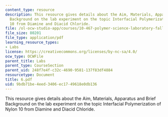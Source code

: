 ```yaml
---
content_type: resource
description: This resource gives details about the Aim, Materials, Apparatus and Brief
  Background on the lab experiment on the topic Interfacial Polymerization of Nylon
  10 from Diamine and Diacid Chloride.
file: /ol-ocw-studio-app/courses/10-467-polymer-science-laboratory-fall-2005/9bdb71be4eed3406ec1749618e0db136_6.pdf
file_size: 80201
file_type: application/pdf
learning_resource_types:
- Labs
license: https://creativecommons.org/licenses/by-nc-sa/4.0/
ocw_type: OCWFile
parent_title: Labs
parent_type: CourseSection
parent_uid: 248f7e4f-c32c-4690-9581-137f83df4884
resourcetype: Document
title: 6.pdf
uid: 9bdb71be-4eed-3406-ec17-49618e0db136
---
```

This resource gives details about the Aim, Materials, Apparatus and Brief Background on the lab experiment on the topic Interfacial Polymerization of Nylon 10 from Diamine and Diacid Chloride.
